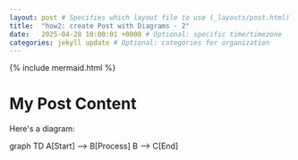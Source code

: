 ```yaml
---
layout: post # Specifies which layout file to use (_layouts/post.html)
title:  "how2: create Post with Diagrams - 2"
date:   2025-04-28 10:00:01 +0000 # Optional: specific time/timezone
categories: jekyll update # Optional: categories for organization
---
```


{% include mermaid.html %}

# My Post Content

Here's a diagram:

<div class="mermaid">
graph TD
    A[Start] --> B[Process]
    B --> C[End]
</div>
